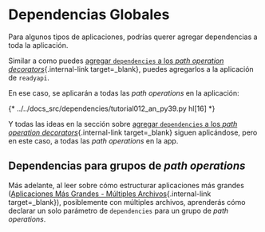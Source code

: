 # Dependencias Globales

Para algunos tipos de aplicaciones, podrías querer agregar dependencias a toda la aplicación.

Similar a como puedes [agregar `dependencies` a los *path operation decorators*](dependencies-in-path-operation-decorators.md){.internal-link target=_blank}, puedes agregarlos a la aplicación de `readyapi`.

En ese caso, se aplicarán a todas las *path operations* en la aplicación:

{* ../../docs_src/dependencies/tutorial012_an_py39.py hl[16] *}

Y todas las ideas en la sección sobre [agregar `dependencies` a los *path operation decorators*](dependencies-in-path-operation-decorators.md){.internal-link target=_blank} siguen aplicándose, pero en este caso, a todas las *path operations* en la app.

## Dependencias para grupos de *path operations*

Más adelante, al leer sobre cómo estructurar aplicaciones más grandes ([Aplicaciones Más Grandes - Múltiples Archivos](../../tutorial/bigger-applications.md){.internal-link target=_blank}), posiblemente con múltiples archivos, aprenderás cómo declarar un solo parámetro de `dependencies` para un grupo de *path operations*.
